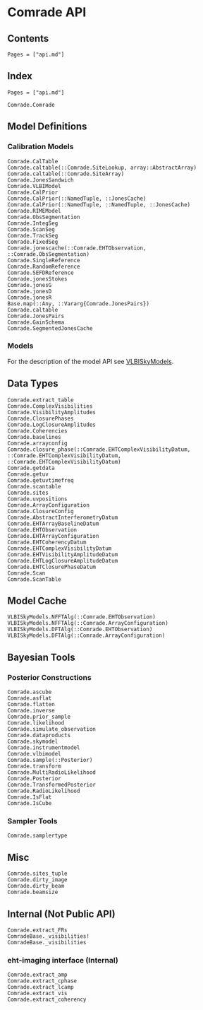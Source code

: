 # Comrade API



## Contents

```@contents
Pages = ["api.md"]
```

## Index

```@index
Pages = ["api.md"]
```

```@docs
Comrade.Comrade
```

## Model Definitions

### Calibration Models

```@docs
Comrade.CalTable
Comrade.caltable(::Comrade.SiteLookup, array::AbstractArray)
Comrade.caltable(::Comrade.SiteArray)
Comrade.JonesSandwich
Comrade.VLBIModel
Comrade.CalPrior
Comrade.CalPrior(::NamedTuple, ::JonesCache)
Comrade.CalPrior(::NamedTuple, ::NamedTuple, ::JonesCache)
Comrade.RIMEModel
Comrade.ObsSegmentation
Comrade.IntegSeg
Comrade.ScanSeg
Comrade.TrackSeg
Comrade.FixedSeg
Comrade.jonescache(::Comrade.EHTObservation, ::Comrade.ObsSegmentation)
Comrade.SingleReference
Comrade.RandomReference
Comrade.SEFDReference
Comrade.jonesStokes
Comrade.jonesG
Comrade.jonesD
Comrade.jonesR
Base.map(::Any, ::Vararg{Comrade.JonesPairs})
Comrade.caltable
Comrade.JonesPairs
Comrade.GainSchema
Comrade.SegmentedJonesCache
```

### Models

For the description of the model API see [VLBISkyModels](https://ehtjulia.github.io/VLBISkyModels.jl/stable/).




## Data Types


```@docs
Comrade.extract_table
Comrade.ComplexVisibilities
Comrade.VisibilityAmplitudes
Comrade.ClosurePhases
Comrade.LogClosureAmplitudes
Comrade.Coherencies
Comrade.baselines
Comrade.arrayconfig
Comrade.closure_phase(::Comrade.EHTComplexVisibilityDatum, ::Comrade.EHTComplexVisibilityDatum, ::Comrade.EHTComplexVisibilityDatum)
Comrade.getdata
Comrade.getuv
Comrade.getuvtimefreq
Comrade.scantable
Comrade.sites
Comrade.uvpositions
Comrade.ArrayConfiguration
Comrade.ClosureConfig
Comrade.AbstractInterferometryDatum
Comrade.EHTArrayBaselineDatum
Comrade.EHTObservation
Comrade.EHTArrayConfiguration
Comrade.EHTCoherencyDatum
Comrade.EHTComplexVisibilityDatum
Comrade.EHTVisibilityAmplitudeDatum
Comrade.EHTLogClosureAmplitudeDatum
Comrade.EHTClosurePhaseDatum
Comrade.Scan
Comrade.ScanTable
```

## Model Cache
```@docs
VLBISkyModels.NFFTAlg(::Comrade.EHTObservation)
VLBISkyModels.NFFTAlg(::Comrade.ArrayConfiguration)
VLBISkyModels.DFTAlg(::Comrade.EHTObservation)
VLBISkyModels.DFTAlg(::Comrade.ArrayConfiguration)
```


## Bayesian Tools

### Posterior Constructions

```@docs
Comrade.ascube
Comrade.asflat
Comrade.flatten
Comrade.inverse
Comrade.prior_sample
Comrade.likelihood
Comrade.simulate_observation
Comrade.dataproducts
Comrade.skymodel
Comrade.instrumentmodel
Comrade.vlbimodel
Comrade.sample(::Posterior)
Comrade.transform
Comrade.MultiRadioLikelihood
Comrade.Posterior
Comrade.TransformedPosterior
Comrade.RadioLikelihood
Comrade.IsFlat
Comrade.IsCube
```

### Sampler Tools
```@docs
Comrade.samplertype
```

## Misc

```@docs
Comrade.sites_tuple
Comrade.dirty_image
Comrade.dirty_beam
Comrade.beamsize
```

## Internal (Not Public API)
```@docs
Comrade.extract_FRs
ComradeBase._visibilities!
ComradeBase._visibilities
```

### eht-imaging interface (Internal)

```@docs
Comrade.extract_amp
Comrade.extract_cphase
Comrade.extract_lcamp
Comrade.extract_vis
Comrade.extract_coherency
```


